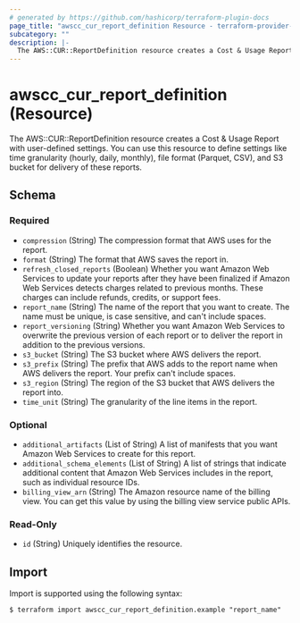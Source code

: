 ```yaml
---
# generated by https://github.com/hashicorp/terraform-plugin-docs
page_title: "awscc_cur_report_definition Resource - terraform-provider-awscc"
subcategory: ""
description: |-
  The AWS::CUR::ReportDefinition resource creates a Cost & Usage Report with user-defined settings. You can use this resource to define settings like time granularity (hourly, daily, monthly), file format (Parquet, CSV), and S3 bucket for delivery of these reports.
---
```


# awscc_cur_report_definition (Resource)

The AWS::CUR::ReportDefinition resource creates a Cost & Usage Report with user-defined settings. You can use this resource to define settings like time granularity (hourly, daily, monthly), file format (Parquet, CSV), and S3 bucket for delivery of these reports.



<!-- schema generated by tfplugindocs -->
## Schema

### Required

- `compression` (String) The compression format that AWS uses for the report.
- `format` (String) The format that AWS saves the report in.
- `refresh_closed_reports` (Boolean) Whether you want Amazon Web Services to update your reports after they have been finalized if Amazon Web Services detects charges related to previous months. These charges can include refunds, credits, or support fees.
- `report_name` (String) The name of the report that you want to create. The name must be unique, is case sensitive, and can't include spaces.
- `report_versioning` (String) Whether you want Amazon Web Services to overwrite the previous version of each report or to deliver the report in addition to the previous versions.
- `s3_bucket` (String) The S3 bucket where AWS delivers the report.
- `s3_prefix` (String) The prefix that AWS adds to the report name when AWS delivers the report. Your prefix can't include spaces.
- `s3_region` (String) The region of the S3 bucket that AWS delivers the report into.
- `time_unit` (String) The granularity of the line items in the report.

### Optional

- `additional_artifacts` (List of String) A list of manifests that you want Amazon Web Services to create for this report.
- `additional_schema_elements` (List of String) A list of strings that indicate additional content that Amazon Web Services includes in the report, such as individual resource IDs.
- `billing_view_arn` (String) The Amazon resource name of the billing view. You can get this value by using the billing view service public APIs.

### Read-Only

- `id` (String) Uniquely identifies the resource.

## Import

Import is supported using the following syntax:

```shell
$ terraform import awscc_cur_report_definition.example "report_name"
```
